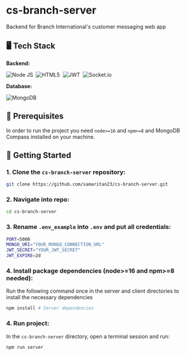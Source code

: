 # cs-branch-server
Backend for Branch International's customer messaging web app

## 🖥️ Tech Stack

**Backend:**

![Node JS](https://img.shields.io/badge/Node.js-339933?style=for-the-badge&logo=nodedotjs&logoColor=white)&nbsp;
![HTML5](https://img.shields.io/badge/Express.js-000000?style=for-the-badge&logo=express&logoColor=white)&nbsp;
![JWT](https://img.shields.io/badge/json%20web%20tokens-323330?style=for-the-badge&logo=json-web-tokens&logoColor=pink)&nbsp;
![Socket.io](https://img.shields.io/badge/Socket.io-black?style=for-the-badge&logo=socket.io&badgeColor=010101)&nbsp;

**Database:**

![MongoDB](https://img.shields.io/badge/MongoDB-4EA94B?style=for-the-badge&logo=mongodb&logoColor=white)&nbsp;

## 📖 Prerequisites

In order to run the project you need `node>=16` and `npm>=8` and MongoDB Compass installed on your machine.

## 🚩 Getting Started

### 1. Clone the `cs-branch-server` repository:

```bash
git clone https://github.com/samaritan23/cs-branch-server.git
```

### 2. Navigate into repo:
```bash
cd cs-branch-server
```

### 3. Rename `.env_example` into `.env` and put all credentials:

```bash
PORT=5000
MONGO_URI="YOUR_MONGO_CONNECTION_URL"
JWT_SECRET="YOUR_JWT_SECRET"
JWT_EXPIRE=2d
```

### 4. Install package dependencies (node>=16 and npm>=8 needed):
Run the following command once in the server and client directories to install the necessary dependencies

```bash
npm install # Server dependencies
```

### 4. Run project:
In the `cs-branch-server` directory, open a terminal session and run:

```bash
npm run server
```
